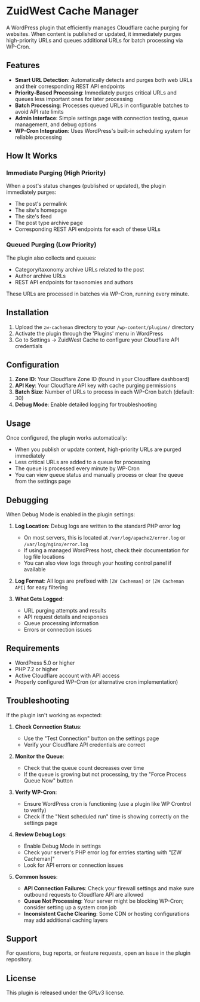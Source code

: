 # ZuidWest Cache Manager

A WordPress plugin that efficiently manages Cloudflare cache purging for websites. When content is published or updated, it immediately purges high-priority URLs and queues additional URLs for batch processing via WP-Cron.

## Features

- **Smart URL Detection**: Automatically detects and purges both web URLs and their corresponding REST API endpoints
- **Priority-Based Processing**: Immediately purges critical URLs and queues less important ones for later processing
- **Batch Processing**: Processes queued URLs in configurable batches to avoid API rate limits
- **Admin Interface**: Simple settings page with connection testing, queue management, and debug options
- **WP-Cron Integration**: Uses WordPress's built-in scheduling system for reliable processing

## How It Works

### Immediate Purging (High Priority)

When a post's status changes (published or updated), the plugin immediately purges:
- The post's permalink
- The site's homepage
- The site's feed
- The post type archive page
- Corresponding REST API endpoints for each of these URLs

### Queued Purging (Low Priority)

The plugin also collects and queues:
- Category/taxonomy archive URLs related to the post
- Author archive URLs
- REST API endpoints for taxonomies and authors

These URLs are processed in batches via WP-Cron, running every minute.

## Installation

1. Upload the `zw-cacheman` directory to your `/wp-content/plugins/` directory
2. Activate the plugin through the 'Plugins' menu in WordPress
3. Go to Settings → ZuidWest Cache to configure your Cloudflare API credentials

## Configuration

1. **Zone ID**: Your Cloudflare Zone ID (found in your Cloudflare dashboard)
2. **API Key**: Your Cloudflare API key with cache purging permissions
3. **Batch Size**: Number of URLs to process in each WP-Cron batch (default: 30)
4. **Debug Mode**: Enable detailed logging for troubleshooting

## Usage

Once configured, the plugin works automatically:

- When you publish or update content, high-priority URLs are purged immediately
- Less critical URLs are added to a queue for processing
- The queue is processed every minute by WP-Cron
- You can view queue status and manually process or clear the queue from the settings page

## Debugging

When Debug Mode is enabled in the plugin settings:

1. **Log Location**: Debug logs are written to the standard PHP error log
   - On most servers, this is located at `/var/log/apache2/error.log` or `/var/log/nginx/error.log`
   - If using a managed WordPress host, check their documentation for log file locations
   - You can also view logs through your hosting control panel if available

2. **Log Format**: All logs are prefixed with `[ZW Cacheman]` or `[ZW Cacheman API]` for easy filtering

3. **What Gets Logged**:
   - URL purging attempts and results
   - API request details and responses
   - Queue processing information
   - Errors or connection issues

## Requirements

- WordPress 5.0 or higher
- PHP 7.2 or higher
- Active Cloudflare account with API access
- Properly configured WP-Cron (or alternative cron implementation)

## Troubleshooting

If the plugin isn't working as expected:

1. **Check Connection Status**:
   - Use the "Test Connection" button on the settings page
   - Verify your Cloudflare API credentials are correct

2. **Monitor the Queue**:
   - Check that the queue count decreases over time
   - If the queue is growing but not processing, try the "Force Process Queue Now" button

3. **Verify WP-Cron**:
   - Ensure WordPress cron is functioning (use a plugin like WP Crontrol to verify)
   - Check if the "Next scheduled run" time is showing correctly on the settings page

4. **Review Debug Logs**:
   - Enable Debug Mode in settings
   - Check your server's PHP error log for entries starting with "[ZW Cacheman]"
   - Look for API errors or connection issues

5. **Common Issues**:
   - **API Connection Failures**: Check your firewall settings and make sure outbound requests to Cloudflare API are allowed
   - **Queue Not Processing**: Your server might be blocking WP-Cron; consider setting up a system cron job
   - **Inconsistent Cache Clearing**: Some CDN or hosting configurations may add additional caching layers

## Support

For questions, bug reports, or feature requests, open an issue in the plugin repository.

## License

This plugin is released under the GPLv3 license.